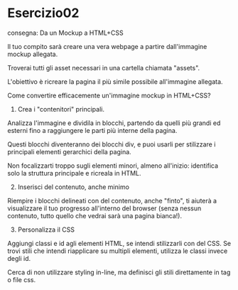 # Esercizio02
consegna: Da un Mockup a HTML+CSS

Il tuo compito sarà creare una vera webpage a partire dall'immagine mockup allegata.


Troverai tutti gli asset necessari in una cartella chiamata "assets".


L'obiettivo è ricreare la pagina il più simile possibile all'immagine allegata.


Come convertire efficacemente un'immagine mockup in HTML+CSS?


1. Crea i "contenitori" principali.


Analizza l'immagine e dividila in blocchi, partendo da quelli più grandi ed esterni fino a raggiungere le parti più interne della pagina.

Questi blocchi diventeranno dei blocchi div, e puoi usarli per stilizzare i principali elementi gerarchici della pagina.

Non focalizzarti troppo sugli elementi minori, almeno all'inizio: identifica solo la struttura principale e ricreala in HTML.


2. Inserisci del contenuto, anche minimo


Riempire i blocchi delineati con del contenuto, anche "finto", ti aiuterà a visualizzare il tuo progresso all'interno del browser (senza nessun contenuto, tutto quello che vedrai sarà una pagina bianca!).


3. Personalizza il CSS


Aggiungi classi e id agli elementi HTML, se intendi stilizzarli con del CSS. Se trovi stili che intendi riapplicare su multipli elementi, utilizza le classi invece degli id.

Cerca di non utilizzare styling in-line, ma definisci gli stili direttamente in tag o file css.
